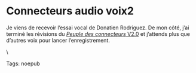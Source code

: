 # Connecteurs audio voix2

Je viens de recevoir l’essai vocal de Donatien Rodriguez. De mon côté, j’ai terminé les révisions du [*Peuple des connecteurs* V2.0](http://blog.tcrouzet.com/le-peuple-des-connecteurs-v2-audio/) et j’attends plus que d’autres voix pour lancer l’enregistrement.

\

Tags: noepub